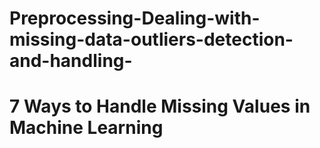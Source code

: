 # Preprocessing-Dealing-with-missing-data-outliers-detection-and-handling-
# 7 Ways to Handle Missing Values in Machine Learning
